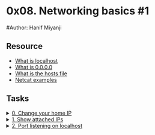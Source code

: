 # 0x08. Networking basics #1
#Author: Hanif Miyanji
## Resource

- [What is localhost](https://en.wikipedia.org/wiki/Localhost)
- [What is 0.0.0.0](https://en.wikipedia.org/wiki/0.0.0.0)
- [What is the hosts file](https://www.makeuseof.com/tag/modify-manage-hosts-file-linux/)
- [Netcat examples](https://www.thegeekstuff.com/2012/04/nc-command-examples/)

## Tasks

<details>
<summary><a href="./0-change_your_home_IP">0. Change your home IP</a></summary><br>
<a href='https://postimg.cc/949cJmZ5' target='_blank'><img src='https://i.postimg.cc/W4Wtpt43/image.png' border='0' alt='image'/></a>
<ul>
  <li>Links from screenshot
  <ul>
      <li><a href="https://web.archive.org/web/20171117023601/http://blog.jonathanargentiero.com/docker-sed-cannot-rename-etcsedl8ysxl-device-or-resource-busy/">Read this because the checker is running on docker</a></li>
  </ul>
  </li>
</ul>
</details>

<details>
<summary><a href="./1-show_attached_IPs">1. Show attached IPs</a></summary><br>
<a href='https://postimages.org/' target='_blank'><img src='https://i.postimg.cc/Kjn0h65Z/image.png' border='0' alt='image'/></a>
</details>

<details>
<summary><a href="./100-port_listening_on_localhost">2. Port listening on localhost</a></summary><br>
<a href='https://postimages.org/' target='_blank'><img src='https://i.postimg.cc/9QTZ8dJh/image.png' border='0' alt='image'/></a>
</details>
